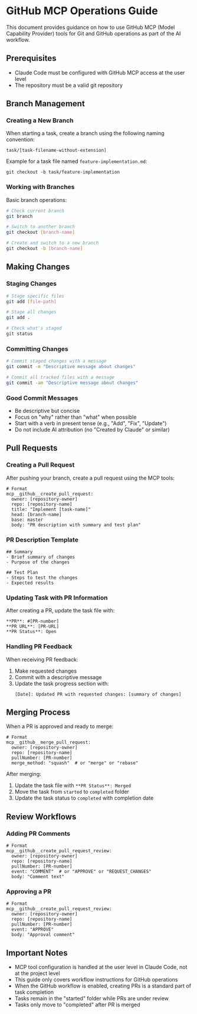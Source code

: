 # GitHub MCP Operations Guide

This document provides guidance on how to use GitHub MCP (Model Capability Provider) tools for Git and GitHub operations as part of the AI workflow.

## Prerequisites

- Claude Code must be configured with GitHub MCP access at the user level
- The repository must be a valid git repository

## Branch Management

### Creating a New Branch

When starting a task, create a branch using the following naming convention:

```
task/[task-filename-without-extension]
```

Example for a task file named `feature-implementation.md`:

```
git checkout -b task/feature-implementation
```

### Working with Branches

Basic branch operations:

```bash
# Check current branch
git branch

# Switch to another branch
git checkout [branch-name]

# Create and switch to a new branch
git checkout -b [branch-name]
```

## Making Changes

### Staging Changes

```bash
# Stage specific files
git add [file-path]

# Stage all changes
git add .

# Check what's staged
git status
```

### Committing Changes

```bash
# Commit staged changes with a message
git commit -m "Descriptive message about changes"

# Commit all tracked files with a message
git commit -am "Descriptive message about changes"
```

### Good Commit Messages

- Be descriptive but concise
- Focus on "why" rather than "what" when possible
- Start with a verb in present tense (e.g., "Add", "Fix", "Update")
- Do not include AI attribution (no "Created by Claude" or similar)

## Pull Requests

### Creating a Pull Request

After pushing your branch, create a pull request using the MCP tools:

```
# Format
mcp__github__create_pull_request:
  owner: [repository-owner]
  repo: [repository-name]
  title: "Implement [task-name]"
  head: [branch-name]
  base: master
  body: "PR description with summary and test plan"
```

### PR Description Template

```
## Summary
- Brief summary of changes
- Purpose of the changes

## Test Plan
- Steps to test the changes
- Expected results
```

### Updating Task with PR Information

After creating a PR, update the task file with:

```
**PR**: #[PR-number]
**PR URL**: [PR-URL]
**PR Status**: Open
```

### Handling PR Feedback

When receiving PR feedback:

1. Make requested changes
2. Commit with a descriptive message
3. Update the task progress section with:
   ```
   [Date]: Updated PR with requested changes: [summary of changes]
   ```

## Merging Process

When a PR is approved and ready to merge:

```
# Format
mcp__github__merge_pull_request:
  owner: [repository-owner]
  repo: [repository-name]
  pullNumber: [PR-number]
  merge_method: "squash"  # or "merge" or "rebase"
```

After merging:
1. Update the task file with `**PR Status**: Merged`
2. Move the task from `started` to `completed` folder
3. Update the task status to `completed` with completion date

## Review Workflows

### Adding PR Comments

```
# Format
mcp__github__create_pull_request_review:
  owner: [repository-owner]
  repo: [repository-name]
  pullNumber: [PR-number]
  event: "COMMENT"  # or "APPROVE" or "REQUEST_CHANGES"
  body: "Comment text"
```

### Approving a PR

```
# Format
mcp__github__create_pull_request_review:
  owner: [repository-owner]
  repo: [repository-name]
  pullNumber: [PR-number]
  event: "APPROVE"
  body: "Approval comment"
```

## Important Notes

- MCP tool configuration is handled at the user level in Claude Code, not at the project level
- This guide only covers workflow instructions for GitHub operations
- When the GitHub workflow is enabled, creating PRs is a standard part of task completion
- Tasks remain in the "started" folder while PRs are under review
- Tasks only move to "completed" after PR is merged